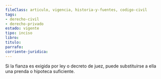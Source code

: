 ```yaml
---
fileClass: articulo, vigencia, historia-y-fuentes, codigo-civil
tags:
- derecho-civil
- derecho-privado
estado: vigente
tipo: inciso
libro:
titulo:
parrafo:
corriente-juridica:
---
```

Si la fianza es exigida por ley o decreto de juez, puede substituirse a ella una prenda o hipoteca suficiente.